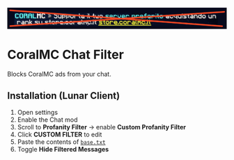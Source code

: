 ![CoralMC Chat Filter](./banner.png)

# CoralMC Chat Filter  

Blocks CoralMC ads from your chat.  

## Installation (Lunar Client)  
1. Open settings  
2. Enable the Chat mod  
3. Scroll to **Profanity Filter** → enable **Custom Profanity Filter**  
4. Click **CUSTOM FILTER** to edit  
5. Paste the contents of [`base.txt`](./base.txt)  
6. Toggle **Hide Filtered Messages**  
